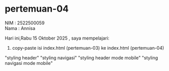 # pertemuan-04

NIM : 2522500059<br>
Nama : Annisa<br>

Hari ini,Rabu 15 Oktober 2025 , saya mempelajari:
<ol>
 <li>copy-paste isi index.html (pertemuan-03) ke index.html (pertemuan-04)</li>
 </ol>
"styling header"
"styling navigasi"
"styling header mode mobile"
"styling navigasi mode mobile"

